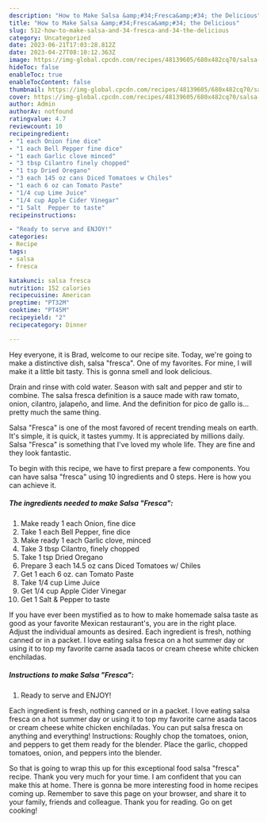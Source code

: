 ```yaml
---
description: "How to Make Salsa &amp;#34;Fresca&amp;#34; the Delicious"
title: "How to Make Salsa &amp;#34;Fresca&amp;#34; the Delicious"
slug: 512-how-to-make-salsa-and-34-fresca-and-34-the-delicious
category: Uncategorized
date: 2023-06-21T17:03:28.812Z
date: 2023-04-27T08:10:12.363Z
image: https://img-global.cpcdn.com/recipes/48139605/680x482cq70/salsa-fresca-recipe-main-photo.jpg
hideToc: false
enableToc: true
enableTocContent: false
thumbnail: https://img-global.cpcdn.com/recipes/48139605/680x482cq70/salsa-fresca-recipe-main-photo.jpg
cover: https://img-global.cpcdn.com/recipes/48139605/680x482cq70/salsa-fresca-recipe-main-photo.jpg
author: Admin
authorAv: notfound
ratingvalue: 4.7
reviewcount: 10
recipeingredient:
- "1 each Onion fine dice"
- "1 each Bell Pepper fine dice"
- "1 each Garlic clove minced"
- "3 tbsp Cilantro finely chopped"
- "1 tsp Dried Oregano"
- "3 each 145 oz cans Diced Tomatoes w Chiles"
- "1 each 6 oz can Tomato Paste"
- "1/4 cup Lime Juice"
- "1/4 cup Apple Cider Vinegar"
- "1 Salt  Pepper to taste"
recipeinstructions:

- "Ready to serve and ENJOY!"
categories:
- Recipe
tags:
- salsa
- fresca

katakunci: salsa fresca 
nutrition: 152 calories
recipecuisine: American
preptime: "PT32M"
cooktime: "PT45M"
recipeyield: "2"
recipecategory: Dinner

---
```



Hey everyone, it is Brad, welcome to our recipe site. Today, we're going to make a distinctive dish, salsa &#34;fresca&#34;. One of my favorites. For mine, I will make it a little bit tasty. This is gonna smell and look delicious.

Drain and rinse with cold water. Season with salt and pepper and stir to combine. The salsa fresca definition is a sauce made with raw tomato, onion, cilantro, jalapeño, and lime. And the definition for pico de gallo is…pretty much the same thing.

Salsa &#34;Fresca&#34; is one of the most favored of recent trending meals on earth. It's simple, it is quick, it tastes yummy. It is appreciated by millions daily. Salsa &#34;Fresca&#34; is something that I've loved my whole life. They are fine and they look fantastic.


To begin with this recipe, we have to first prepare a few components. You can have salsa &#34;fresca&#34; using 10 ingredients and 0 steps. Here is how you can achieve it.

<!--inarticleads1-->

##### The ingredients needed to make Salsa &#34;Fresca&#34;:

1. Make ready 1 each Onion, fine dice
1. Take 1 each Bell Pepper, fine dice
1. Make ready 1 each Garlic clove, minced
1. Take 3 tbsp Cilantro, finely chopped
1. Take 1 tsp Dried Oregano
1. Prepare 3 each 14.5 oz cans Diced Tomatoes w/ Chiles
1. Get 1 each 6 oz. can Tomato Paste
1. Take 1/4 cup Lime Juice
1. Get 1/4 cup Apple Cider Vinegar
1. Get 1 Salt &amp; Pepper to taste


If you have ever been mystified as to how to make homemade salsa taste as good as your favorite Mexican restaurant&#39;s, you are in the right place. Adjust the individual amounts as desired. Each ingredient is fresh, nothing canned or in a packet. I love eating salsa fresca on a hot summer day or using it to top my favorite carne asada tacos or cream cheese white chicken enchiladas. 

<!--inarticleads2-->

##### Instructions to make Salsa &#34;Fresca&#34;:


1. Ready to serve and ENJOY!

Each ingredient is fresh, nothing canned or in a packet. I love eating salsa fresca on a hot summer day or using it to top my favorite carne asada tacos or cream cheese white chicken enchiladas. You can put salsa fresca on anything and everything! Instructions: Roughly chop the tomatoes, onion, and peppers to get them ready for the blender. Place the garlic, chopped tomatoes, onion, and peppers into the blender. 

So that is going to wrap this up for this exceptional food salsa &#34;fresca&#34; recipe. Thank you very much for your time. I am confident that you can make this at home. There is gonna be more interesting food in home recipes coming up. Remember to save this page on your browser, and share it to your family, friends and colleague. Thank you for reading. Go on get cooking!
